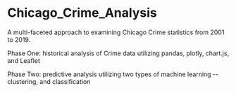 # Chicago_Crime_Analysis

A multi-faceted approach to examining Chicago Crime statistics from 2001 to 2019. 

Phase One: historical analysis of Crime data utilizing pandas, plotly, chart.js, and Leaflet 

Phase Two: predictive analysis utilizing two types of machine learning -- clustering, and classification
